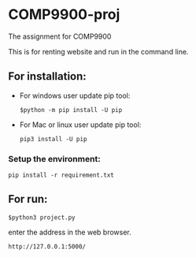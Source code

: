 # COMP9900-proj
The assignment for COMP9900

This is for renting website and run in the command line.

## For installation:<br>

* For windows user update pip tool:
    ```
    $python -m pip install -U pip
    ```
* For Mac or linux user update pip tool:
    ```
    pip3 install -U pip
    ```
### Setup the environment:
```
pip install -r requirement.txt
```

## For run:
```
$python3 project.py
```
enter the address in the web browser.
```
http://127.0.0.1:5000/
```